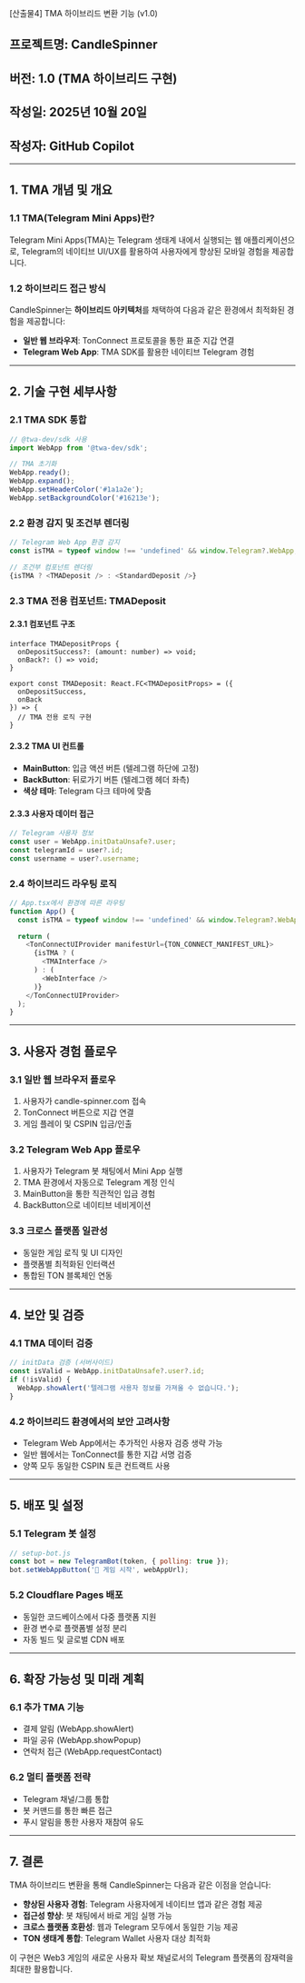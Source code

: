 [산출물4] TMA 하이브리드 변환 기능 (v1.0)

## 프로젝트명: CandleSpinner
## 버전: 1.0 (TMA 하이브리드 구현)
## 작성일: 2025년 10월 20일
## 작성자: GitHub Copilot

---

## 1. TMA 개념 및 개요

### 1.1 TMA(Telegram Mini Apps)란?
Telegram Mini Apps(TMA)는 Telegram 생태계 내에서 실행되는 웹 애플리케이션으로, Telegram의 네이티브 UI/UX를 활용하여 사용자에게 향상된 모바일 경험을 제공합니다.

### 1.2 하이브리드 접근 방식
CandleSpinner는 **하이브리드 아키텍처**를 채택하여 다음과 같은 환경에서 최적화된 경험을 제공합니다:

- **일반 웹 브라우저**: TonConnect 프로토콜을 통한 표준 지갑 연결
- **Telegram Web App**: TMA SDK를 활용한 네이티브 Telegram 경험

---

## 2. 기술 구현 세부사항

### 2.1 TMA SDK 통합
```typescript
// @twa-dev/sdk 사용
import WebApp from '@twa-dev/sdk';

// TMA 초기화
WebApp.ready();
WebApp.expand();
WebApp.setHeaderColor('#1a1a2e');
WebApp.setBackgroundColor('#16213e');
```

### 2.2 환경 감지 및 조건부 렌더링
```typescript
// Telegram Web App 환경 감지
const isTMA = typeof window !== 'undefined' && window.Telegram?.WebApp;

// 조건부 컴포넌트 렌더링
{isTMA ? <TMADeposit /> : <StandardDeposit />}
```

### 2.3 TMA 전용 컴포넌트: TMADeposit

#### 2.3.1 컴포넌트 구조
```tsx
interface TMADepositProps {
  onDepositSuccess?: (amount: number) => void;
  onBack?: () => void;
}

export const TMADeposit: React.FC<TMADepositProps> = ({
  onDepositSuccess,
  onBack
}) => {
  // TMA 전용 로직 구현
}
```

#### 2.3.2 TMA UI 컨트롤
- **MainButton**: 입금 액션 버튼 (텔레그램 하단에 고정)
- **BackButton**: 뒤로가기 버튼 (텔레그램 헤더 좌측)
- **색상 테마**: Telegram 다크 테마에 맞춤

#### 2.3.3 사용자 데이터 접근
```typescript
// Telegram 사용자 정보
const user = WebApp.initDataUnsafe?.user;
const telegramId = user?.id;
const username = user?.username;
```

### 2.4 하이브리드 라우팅 로직
```typescript
// App.tsx에서 환경에 따른 라우팅
function App() {
  const isTMA = typeof window !== 'undefined' && window.Telegram?.WebApp;

  return (
    <TonConnectUIProvider manifestUrl={TON_CONNECT_MANIFEST_URL}>
      {isTMA ? (
        <TMAInterface />
      ) : (
        <WebInterface />
      )}
    </TonConnectUIProvider>
  );
}
```

---

## 3. 사용자 경험 플로우

### 3.1 일반 웹 브라우저 플로우
1. 사용자가 candle-spinner.com 접속
2. TonConnect 버튼으로 지갑 연결
3. 게임 플레이 및 CSPIN 입금/인출

### 3.2 Telegram Web App 플로우
1. 사용자가 Telegram 봇 채팅에서 Mini App 실행
2. TMA 환경에서 자동으로 Telegram 계정 인식
3. MainButton을 통한 직관적인 입금 경험
4. BackButton으로 네이티브 네비게이션

### 3.3 크로스 플랫폼 일관성
- 동일한 게임 로직 및 UI 디자인
- 플랫폼별 최적화된 인터랙션
- 통합된 TON 블록체인 연동

---

## 4. 보안 및 검증

### 4.1 TMA 데이터 검증
```typescript
// initData 검증 (서버사이드)
const isValid = WebApp.initDataUnsafe?.user?.id;
if (!isValid) {
  WebApp.showAlert('텔레그램 사용자 정보를 가져올 수 없습니다.');
}
```

### 4.2 하이브리드 환경에서의 보안 고려사항
- Telegram Web App에서는 추가적인 사용자 검증 생략 가능
- 일반 웹에서는 TonConnect를 통한 지갑 서명 검증
- 양쪽 모두 동일한 CSPIN 토큰 컨트랙트 사용

---

## 5. 배포 및 설정

### 5.1 Telegram 봇 설정
```javascript
// setup-bot.js
const bot = new TelegramBot(token, { polling: true });
bot.setWebAppButton('🎰 게임 시작', webAppUrl);
```

### 5.2 Cloudflare Pages 배포
- 동일한 코드베이스에서 다중 플랫폼 지원
- 환경 변수로 플랫폼별 설정 분리
- 자동 빌드 및 글로벌 CDN 배포

---

## 6. 확장 가능성 및 미래 계획

### 6.1 추가 TMA 기능
- 결제 알림 (WebApp.showAlert)
- 파일 공유 (WebApp.showPopup)
- 연락처 접근 (WebApp.requestContact)

### 6.2 멀티 플랫폼 전략
- Telegram 채널/그룹 통합
- 봇 커맨드를 통한 빠른 접근
- 푸시 알림을 통한 사용자 재참여 유도

---

## 7. 결론

TMA 하이브리드 변환을 통해 CandleSpinner는 다음과 같은 이점을 얻습니다:

- **향상된 사용자 경험**: Telegram 사용자에게 네이티브 앱과 같은 경험 제공
- **접근성 향상**: 봇 채팅에서 바로 게임 실행 가능
- **크로스 플랫폼 호환성**: 웹과 Telegram 모두에서 동일한 기능 제공
- **TON 생태계 통합**: Telegram Wallet 사용자 대상 최적화

이 구현은 Web3 게임의 새로운 사용자 확보 채널로서의 Telegram 플랫폼의 잠재력을 최대한 활용합니다.